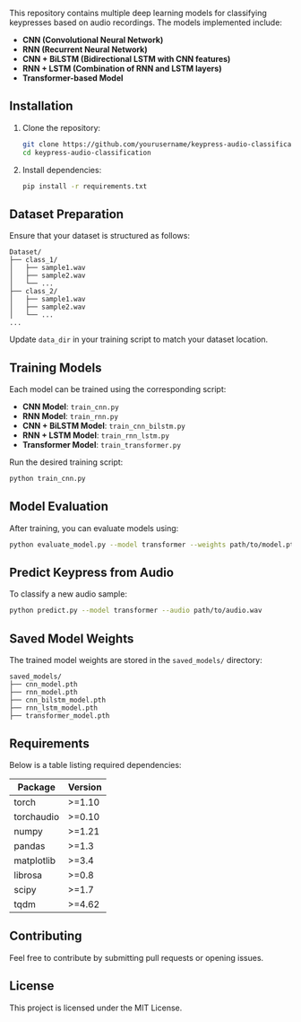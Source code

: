 This repository contains multiple deep learning models for classifying keypresses based on audio recordings. The models implemented include:

- **CNN (Convolutional Neural Network)**
- **RNN (Recurrent Neural Network)**
- **CNN + BiLSTM (Bidirectional LSTM with CNN features)**
- **RNN + LSTM (Combination of RNN and LSTM layers)**
- **Transformer-based Model**

## Installation

1. Clone the repository:
   ```bash
   git clone https://github.com/yourusername/keypress-audio-classification.git
   cd keypress-audio-classification
   ```
2. Install dependencies:
   ```bash
   pip install -r requirements.txt
   ```

## Dataset Preparation

Ensure that your dataset is structured as follows:
```
Dataset/
├── class_1/
│   ├── sample1.wav
│   ├── sample2.wav
│   └── ...
├── class_2/
│   ├── sample1.wav
│   ├── sample2.wav
│   └── ...
...
```
Update `data_dir` in your training script to match your dataset location.

## Training Models
Each model can be trained using the corresponding script:

- **CNN Model**: `train_cnn.py`
- **RNN Model**: `train_rnn.py`
- **CNN + BiLSTM Model**: `train_cnn_bilstm.py`
- **RNN + LSTM Model**: `train_rnn_lstm.py`
- **Transformer Model**: `train_transformer.py`

Run the desired training script:
```bash
python train_cnn.py
```

## Model Evaluation
After training, you can evaluate models using:
```bash
python evaluate_model.py --model transformer --weights path/to/model.pth
```

## Predict Keypress from Audio
To classify a new audio sample:
```bash
python predict.py --model transformer --audio path/to/audio.wav
```

## Saved Model Weights
The trained model weights are stored in the `saved_models/` directory:
```
saved_models/
├── cnn_model.pth
├── rnn_model.pth
├── cnn_bilstm_model.pth
├── rnn_lstm_model.pth
├── transformer_model.pth
```

## Requirements
Below is a table listing required dependencies:

| Package       | Version |
|--------------|---------|
| torch        | >=1.10  |
| torchaudio   | >=0.10  |
| numpy        | >=1.21  |
| pandas       | >=1.3   |
| matplotlib   | >=3.4   |
| librosa      | >=0.8   |
| scipy        | >=1.7   |
| tqdm        | >=4.62  |

## Contributing
Feel free to contribute by submitting pull requests or opening issues.

## License
This project is licensed under the MIT License.


